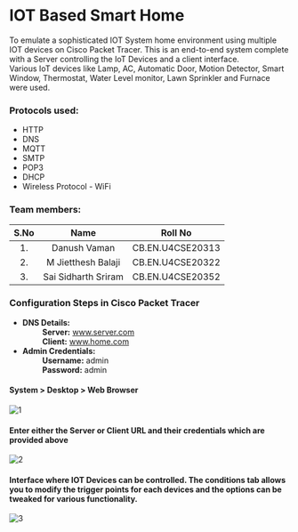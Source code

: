 
# IOT Based Smart Home
To emulate a sophisticated IOT System home environment using multiple IOT devices on Cisco Packet Tracer. 
This is an end-to-end system complete with a Server controlling the IoT Devices and a client interface.   
Various IoT devices like Lamp, AC, Automatic Door, Motion Detector, Smart Window, Thermostat, Water Level monitor, Lawn Sprinkler and Furnace were used.  

### Protocols used:  
* HTTP
* DNS
* MQTT
* SMTP
* POP3
* DHCP
* Wireless Protocol - WiFi

### Team members:
| S.No      | Name | Roll No     |
| :---:        |    :----:   |          :---: |
| 1.   | Danush Vaman        | CB.EN.U4CSE20313      |
| 2.      | M Jietthesh Balaji       | CB.EN.U4CSE20322   |
| 3.      | Sai Sidharth Sriram       | CB.EN.U4CSE20352   |


### Configuration Steps in Cisco Packet Tracer
* **DNS Details:**  
&nbsp;&nbsp;&nbsp;&nbsp;&nbsp;&nbsp;&nbsp;&nbsp;&nbsp;**Server:** www.server.com  
&nbsp;&nbsp;&nbsp;&nbsp;&nbsp;&nbsp;&nbsp;&nbsp;&nbsp;**Client:** www.home.com
* **Admin Credentials:**  
&nbsp;&nbsp;&nbsp;&nbsp;&nbsp;&nbsp;&nbsp;&nbsp;&nbsp;**Username:** admin  
&nbsp;&nbsp;&nbsp;&nbsp;&nbsp;&nbsp;&nbsp;&nbsp;&nbsp;**Password:** admin  

#### System > Desktop > Web Browser
![1](https://user-images.githubusercontent.com/83492132/216995047-9c045df4-ab00-4481-98c5-e011d640632d.jpg) 
  
#### Enter either the Server or Client URL and their credentials which are provided above
![2](https://user-images.githubusercontent.com/83492132/216995132-83c80052-fe73-48ec-982f-a952e6f12e8a.jpg)  
  
#### Interface where IOT Devices can be controlled. The conditions tab allows you to modify the trigger points for each devices and the options can be tweaked for various functionality.
![3](https://user-images.githubusercontent.com/83492132/216995176-970131d4-1f1a-4753-a833-ee6c9be0e2af.jpg)
